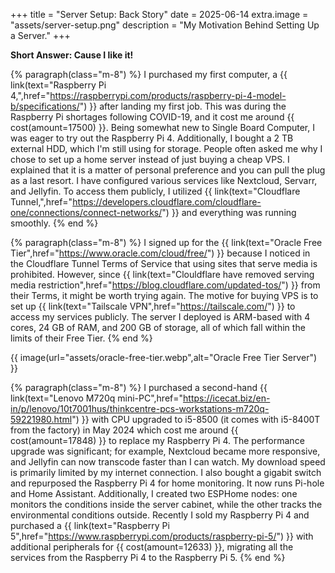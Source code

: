 +++
title = "Server Setup: Back Story"
date = 2025-06-14
extra.image = "assets/server-setup.png"
description = "My Motivation Behind Setting Up a Server."
+++

**Short Answer: Cause I like it!**

{% paragraph(class="m-8") %}
I purchased my first computer, a {{ link(text="Raspberry Pi 4,",href="https://raspberrypi.com/products/raspberry-pi-4-model-b/specifications/") }} after landing my first job. This was during the Raspberry Pi shortages following COVID-19, and it cost me around {{ cost(amount=17500) }}. Being somewhat new to Single Board Computer, I was eager to try out the Raspberry Pi 4. Additionally, I bought a 2 TB external HDD, which I'm still using for storage. People often asked me why I chose to set up a home server instead of just buying a cheap VPS. I explained that it is a matter of personal preference and you can pull the plug as a last resort. I have configured various services like Nextcloud, Servarr, and Jellyfin. To access them publicly, I utilized {{ link(text="Cloudflare Tunnel,",href="https://developers.cloudflare.com/cloudflare-one/connections/connect-networks/") }} and everything was running smoothly.
{% end %}

{% paragraph(class="m-8") %}
I signed up for the {{ link(text="Oracle Free Tier",href="https://www.oracle.com/cloud/free/") }} because I noticed in the Cloudflare Tunnel Terms of Service that using sites that serve media is prohibited. However, since {{ link(text="Clouldflare have removed serving media restriction",href="https://blog.cloudflare.com/updated-tos/") }} from their Terms, it might be worth trying again. The motive for buying VPS is to set up {{ link(text="Tailscale VPN",href="https://tailscale.com/") }} to access my services publicly. The server I deployed is ARM-based with 4 cores, 24 GB of RAM, and 200 GB of storage, all of which fall within the limits of their Free Tier.
{% end %}

{{ image(url="assets/oracle-free-tier.webp",alt="Oracle Free Tier Server") }}

{% paragraph(class="m-8") %}
I purchased a second-hand {{ link(text="Lenovo M720q mini-PC",href="https://icecat.biz/en-in/p/lenovo/10t7001hus/thinkcentre-pcs-workstations-m720q-59221980.html") }} with CPU upgraded to i5-8500 (it comes with i5-8400T from the factory) in May 2024 which cost me around {{ cost(amount=17848) }} to replace my Raspberry Pi 4. The performance upgrade was significant; for example, Nextcloud became more responsive, and Jellyfin can now transcode faster than I can watch. My download speed is primarily limited by my internet connection. I also bought a gigabit switch and repurposed the Raspberry Pi 4 for home monitoring. It now runs Pi-hole and Home Assistant. Additionally, I created two ESPHome nodes: one monitors the conditions inside the server cabinet, while the other tracks the environmental conditions outside. Recently I sold my Raspberry Pi 4 and purchased a {{ link(text="Raspberry Pi 5",href="https://www.raspberrypi.com/products/raspberry-pi-5/") }} with additional peripherals for {{ cost(amount=12633) }}, migrating all the services from the Raspberry Pi 4 to the Raspberry Pi 5.
{% end %}
